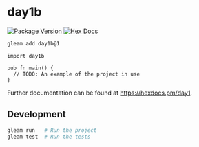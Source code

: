 # day1b

[![Package Version](https://img.shields.io/hexpm/v/day1)](https://hex.pm/packages/day1)
[![Hex Docs](https://img.shields.io/badge/hex-docs-ffaff3)](https://hexdocs.pm/day1/)

```sh
gleam add day1b@1
```
```gleam
import day1b

pub fn main() {
  // TODO: An example of the project in use
}
```

Further documentation can be found at <https://hexdocs.pm/day1>.

## Development

```sh
gleam run   # Run the project
gleam test  # Run the tests
```
